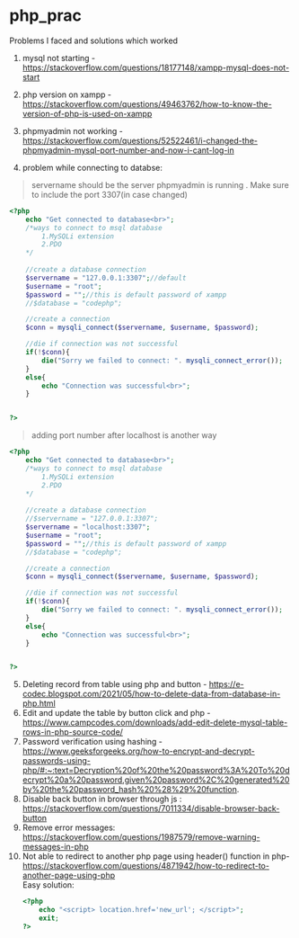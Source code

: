 # php_prac



Problems I faced and solutions which worked

1. mysql not starting - https://stackoverflow.com/questions/18177148/xampp-mysql-does-not-start <br>
2. php version on xampp - https://stackoverflow.com/questions/49463762/how-to-know-the-version-of-php-is-used-on-xampp <br>
3. phpmyadmin not working - https://stackoverflow.com/questions/52522461/i-changed-the-phpmyadmin-mysql-port-number-and-now-i-cant-log-in <br>

4. problem while connecting to databse:
> servername should be the server phpmyadmin is running . Make sure to include the port 3307(in case changed)
```php
<?php
    echo "Get connected to database<br>";
    /*ways to connect to msql database
        1.MySQLi extension
        2.PDO
    */
    
    //create a database connection
    $servername = "127.0.0.1:3307";//default
    $username = "root";
    $password = "";//this is default password of xampp
    //$database = "codephp";

    //create a connection
    $conn = mysqli_connect($servername, $username, $password);

    //die if connection was not successful
    if(!$conn){
        die("Sorry we failed to connect: ". mysqli_connect_error());
    }
    else{
        echo "Connection was successful<br>";
    }


?>
```

>adding port number after localhost is another way
```php
<?php
    echo "Get connected to database<br>";
    /*ways to connect to msql database
        1.MySQLi extension
        2.PDO
    */
    
    //create a database connection
    //$servername = "127.0.0.1:3307";
    $servername = "localhost:3307";
    $username = "root";
    $password = "";//this is default password of xampp
    //$database = "codephp";

    //create a connection
    $conn = mysqli_connect($servername, $username, $password);

    //die if connection was not successful
    if(!$conn){
        die("Sorry we failed to connect: ". mysqli_connect_error());
    }
    else{
        echo "Connection was successful<br>";
    }


?>
```
5. Deleting record from table using php and button - https://e-codec.blogspot.com/2021/05/how-to-delete-data-from-database-in-php.html </br>
6. Edit and update the table by button click and php - https://www.campcodes.com/downloads/add-edit-delete-mysql-table-rows-in-php-source-code/ </br>
7. Password verification using hashing - https://www.geeksforgeeks.org/how-to-encrypt-and-decrypt-passwords-using-php/#:~:text=Decryption%20of%20the%20password%3A%20To%20decrypt%20a%20password,given%20password%2C%20generated%20by%20the%20password_hash%20%28%29%20function. </br>
8. Disable back button in browser through js : https://stackoverflow.com/questions/7011334/disable-browser-back-button </br>
9. Remove error messages: https://stackoverflow.com/questions/1987579/remove-warning-messages-in-php </br>
10. Not able to redirect to another php page using header() function in php- https://stackoverflow.com/questions/4871942/how-to-redirect-to-another-page-using-php </br>
    Easy solution:
    ```php
    <?php
        echo "<script> location.href='new_url'; </script>";
        exit;
    ?>
    ```
